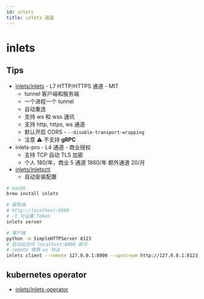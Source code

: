 ```yaml
---
id: inlets
title: inlets 通道
---
```


# inlets
## Tips
* [inlets/inlets](https://github.com/inlets/inlets) - L7 HTTP/HTTPS 通道 - MIT
  * tunnel 客户端和服务端
  * 一个进程一个 tunnel
  * 自动重连
  * 支持 ws 和 wss 通讯
  * 支持 http, https, ws 通道
  * 默认开启 CORS - `--disable-transport-wrapping`
  * 注意 ⚠️ 不支持 __gRPC__
* inlets-pro - L4 通道 - 商业授权
  * 支持 TCP 自动 TLS 加密
  * 个人 180/年，商业 5 通道 1860/年 额外通道 20/月
* [inlets/inletsctl](https://github.com/inlets/inletsctl)
  * 自动安装配置

```bash
# macOS
brew install inlets

# 服务端
# http://localhost:8000
# -t 可设置 Token
inlets server

# 客户端
python -m SimpleHTTPServer 8123
# 启动后访问 localhost:8000 即可
# remote 使用 ws 协议
inlets client --remote 127.0.0.1:8000 --upstream http://127.0.0.1:8123
```

## kubernetes operator
* [inlets/inlets-operator](https://github.com/inlets/inlets-operator)
